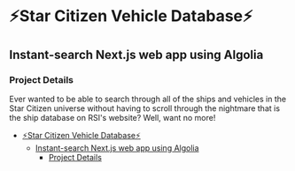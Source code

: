 # ⚡️Star Citizen Vehicle Database⚡️

## Instant-search Next.js web app using Algolia

### Project Details

Ever wanted to be able to search through all of the ships and vehicles in the Star Citizen universe without having to scroll through the nightmare that is the ship database on RSI's website? Well, want no more!

- [⚡️Star Citizen Vehicle Database⚡️](#%e2%9a%a1%ef%b8%8fstar-citizen-vehicle-database%e2%9a%a1%ef%b8%8f)
  - [Instant-search Next.js web app using Algolia](#instant-search-nextjs-web-app-using-algolia)
    - [Project Details](#project-details)
